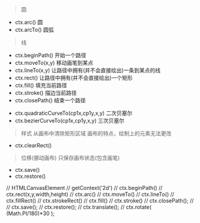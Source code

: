 



> 圆

* ctx.arc()       圆
* ctx.arcTo()     圆弧


> 线

* ctx.beginPath()     开始一个路径
* ctx.moveTo(x,y)     移动画笔到某点
* ctx.lineTo(x,y)     让路径中拥有(并不会直接绘出)一条到某点的线
* ctx.rect()          让路径中拥有(并不会直接绘出)一个矩形
* ctx.fill()          填充当前路径
* ctx.stroke()        描边当前路径
* ctx.closePath()     结束一个路径


>

* ctx.quadraticCurveTo(cp1x,cp1y,x,y)
二次贝塞尔
* ctx.bezierCurveTo(cp1x,cp1y,x,y)
三次贝塞尔


> 样式
从画布中清除矩形区域
画布的特点，绘制上的元素无法更改

* ctx.clearRect()

> 位移(挪动画布)
只保存画布状态(包含画笔)

* ctx.save()
* ctx.restore()








// HTMLCanvasElement
  // getContext('2d')
  // ctx.beginPath()
  // ctx.rect(x,y,width,height)
  // ctx.arc()
  // ctx.moveTo()
  // ctx.lineTo()
  // ctx.fillRect()
  // ctx.strokeRect()
  // ctx.fill()
  // ctx.stroke()
  // ctx.closePath();
  //
  // ctx.save();
  // ctx.restore();
  // ctx.translate();
  // ctx.rotate( (Math.PI/180)*30 );
  <!-- //
  // var LG = ctx.createLinearGradient(x1,x2,y1,y2);
  // LG.addColorStop(0.3,'#855363');
  // LG.addColorStop(0.5,'black');
  // var RG = ctx.createRadialGradient(x1,x2,r,y1,y2,r);
  // RG.addColorStop(0.3,'#855363');
  // RG.addColorStop(0.5,'black');
  //
  // ctx.save();
  // ctx.fillStyle = LG;
  // ctx.strokeStyle = RG;
  // ctx.restore();
  //
  // var IMAGE = new Image();
  // IMAGE.src = './bg.png';
  // $(IMAGE).on('load',function(){
  //   var TA = ctx.createPattern(IMAGE,'no-repeat');
  //   ctx.fillStyle = TA;
  //   ctx.fill();
  // })
  //
  //
  // ctx.lineWidth = 10;
  // ctx.lineJoin = 'inherit';
  // ctx.lineCap =  'round';
  // ctx.setLineDash([10,3]);
  // ctx.lineDashOffset = '-10';
  //
  // ctx.shadowOffsetx = 10;
  // ctx.shadowOffsetY = 10;
  // ctx.shadowBlur =  10;
  // ctx.shadowColor = 'red';
  //
  // ctx.font = '48px san_serif';
  // ctx.textAlign  = 'right';
  //
  // ctx.fillText("xdfadfa",0,0,300);
  // ctx.strokeText('xdadfa',0,0);
  //
  // var I = new Image();
  // I.src = './sprite.png';
  // I.onload = function(){
  //   ctx.drawImage(I,300,300);
  //   ctx.drawImage(I,300,300,200,200);
  //   ctx.drawImage(I,12,20,100,100,300,300,100,100); -->
